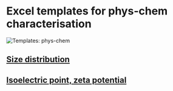 # Excel templates for phys-chem characterisation

![Templates: phys-chem](images/templates_PCHEM.png "P-CHEM")

## [Size distribution](https://github.com/enanomapper/nmdataparser/tree/master/enmconvertor/src/site/resources/templates/PCHEM/SIZE)

## [Isoelectric point, zeta potential](https://github.com/enanomapper/nmdataparser/tree/master/enmconvertor/src/site/resources/templates/PCHEM/IEP)

